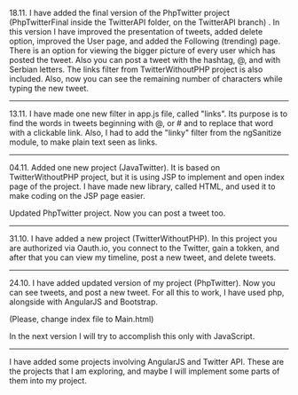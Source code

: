 18.11.
I have added the final version of the PhpTwitter project (PhpTwitterFinal inside the TwitterAPI folder, on the TwitterAPI branch) . In this version I have improved the presentation of tweets, added delete option, improved the User page, and added the Following (trending) page. There is an option for viewing the bigger picture of every user which has posted the tweet. Also you can post a tweet with the hashtag, @, and with Serbian letters. The links filter from TwitterWithoutPHP project is also included. Also, now you can see the remaining number of characters while typing the new tweet.

--------------------------------------------------------------------------------------------------------------------------------

13.11.
I have made one new filter in app.js file, called "links". Its purpose is to find the words in tweets beginning with @, or # and to replace that word with a clickable link.
Also, I had to add the "linky" filter from the ngSanitize module, to make plain text seen as links.

--------------------------------------------------------------------------------------------------------------------------------

04.11.
Added one new project (JavaTwitter). It is based on TwitterWithoutPHP project, but it is using JSP to implement and open index page of the project. I have made new library, called HTML, and used it to make coding on the JSP page easier.

Updated PhpTwitter project. Now you can post a tweet too.

--------------------------------------------------------------------------------------------------------------------------------

31.10.
I have added a new project (TwitterWithoutPHP). In this project you are authorized via Oauth.io,
you connect to the Twitter, gain a tokken, and after that you can view my timeline, post a new tweet, and delete tweets.

--------------------------------------------------------------------------------------------------------------------------------

24.10.
I have added updated version of my project (PhpTwitter). Now you can see tweets, and post a new tweet.
For all this to work, I have used php, alongside with AngularJS and Bootstrap.

(Please, change index file to Main.html)

In the next version I will try to accomplish this only with JavaScript.

--------------------------------------------------------------------------------------------------------------------------------

I have added some projects involving AngularJS and Twitter API. These are the projects that I am exploring, and maybe I will implement some parts of them into my project.


